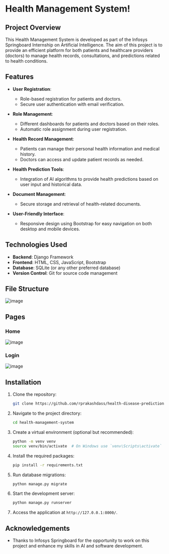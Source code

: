 # Health Management System!

## Project Overview

This Health Management System is developed as part of the Infosys Springboard Internship on Artificial Intelligence. The aim of this project is to provide an efficient platform for both patients and healthcare providers (doctors) to manage health records, consultations, and predictions related to health conditions.

## Features

- **User Registration**: 
  - Role-based registration for patients and doctors.
  - Secure user authentication with email verification.

- **Role Management**: 
  - Different dashboards for patients and doctors based on their roles.
  - Automatic role assignment during user registration.

- **Health Record Management**: 
  - Patients can manage their personal health information and medical history.
  - Doctors can access and update patient records as needed.

- **Health Prediction Tools**: 
  - Integration of AI algorithms to provide health predictions based on user input and historical data.

- **Document Management**: 
  - Secure storage and retrieval of health-related documents.
  
- **User-Friendly Interface**: 
  - Responsive design using Bootstrap for easy navigation on both desktop and mobile devices.

## Technologies Used

- **Backend**: Django Framework
- **Frontend**: HTML, CSS, JavaScript, Bootstrap
- **Database**: SQLite (or any other preferred database)
- **Version Control**: Git for source code management

## File Structure
![image](https://github.com/user-attachments/assets/e7d8d25b-5c4a-43dd-b9bd-cbfd2952e45a)


## Pages
### Home
![image](https://github.com/user-attachments/assets/d1a1849e-e0e5-4d02-b113-dbf14bfe2765)

### Login
![image](https://github.com/user-attachments/assets/403d2ee2-5cb3-4755-be8f-4c5434a0d864)



## Installation

1. Clone the repository:
   ```bash
   git clone https://github.com/rprakashdass/health-disease-prediction.git
   ```
2. Navigate to the project directory:
   ```bash
   cd health-management-system
   ```
3. Create a virtual environment (optional but recommended):
   ```bash
   python -m venv venv
   source venv/bin/activate  # On Windows use `venv\Scripts\activate`
   ```
4. Install the required packages:
   ```bash
   pip install -r requirements.txt
   ```
5. Run database migrations:
   ```bash
   python manage.py migrate
   ```
6. Start the development server:
   ```bash
   python manage.py runserver
   ```
7. Access the application at `http://127.0.0.1:8000/`.

## Acknowledgements

- Thanks to Infosys Springboard for the opportunity to work on this project and enhance my skills in AI and software development.

